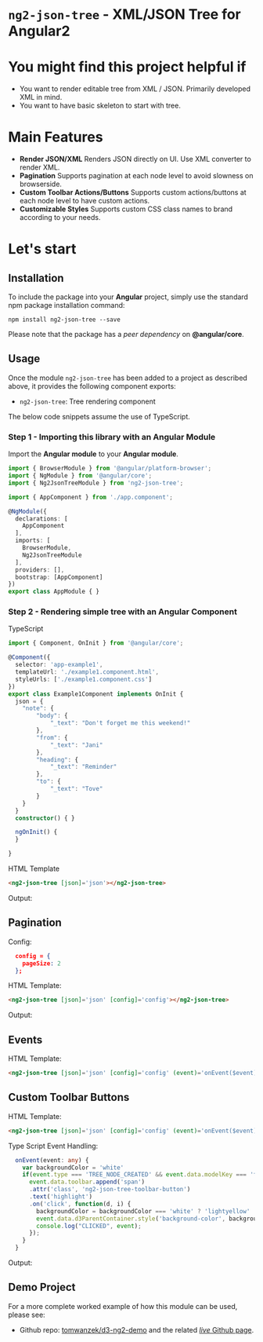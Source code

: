 # `ng2-json-tree` - XML/JSON Tree for Angular2

# You might find this project helpful if
- You want to render editable tree from XML / JSON. Primarily developed XML in mind.
- You want to have basic skeleton to start with tree.

# Main Features
- **Render JSON/XML** Renders JSON directly on UI. Use XML converter to render XML.
- **Pagination** Supports pagination at each node level to avoid slowness on browserside.
- **Custom Toolbar Actions/Buttons** Supports custom actions/buttons at each node level to have custom actions.
- **Customizable Styles** Supports custom CSS class names to brand according to your needs.

# Let's start

## Installation

To include the package into your **Angular** project, simply use the standard npm package installation command:

```
npm install ng2-json-tree --save
```

Please note that the package has a _peer dependency_ on **@angular/core**.

## Usage

Once the module `ng2-json-tree` has been added to a project as described above, it provides the following component exports:

* `ng2-json-tree`: Tree rendering component

The below code snippets assume the use of TypeScript.

### Step 1 - Importing this library with an Angular Module

Import the **Angular module** to your **Angular module**.

```ts
import { BrowserModule } from '@angular/platform-browser';
import { NgModule } from '@angular/core';
import { Ng2JsonTreeModule } from 'ng2-json-tree';

import { AppComponent } from './app.component';

@NgModule({
  declarations: [
    AppComponent
  ],
  imports: [
    BrowserModule,
    Ng2JsonTreeModule
  ],
  providers: [],
  bootstrap: [AppComponent]
})
export class AppModule { }
```

### Step 2 - Rendering simple tree with an Angular Component


TypeScript
```ts
import { Component, OnInit } from '@angular/core';

@Component({
  selector: 'app-example1',
  templateUrl: './example1.component.html',
  styleUrls: ['./example1.component.css']
})
export class Example1Component implements OnInit {
  json = {
    "note": {
        "body": {
            "_text": "Don't forget me this weekend!"
        },
        "from": {
            "_text": "Jani"
        },
        "heading": {
            "_text": "Reminder"
        },
        "to": {
            "_text": "Tove"
        }
    }
  }
  constructor() { }

  ngOnInit() {
  }

}
```

HTML Template
```html
<ng2-json-tree [json]='json'></ng2-json-tree>
```
Output:


## Pagination

Config:
```json
  config = {
    pageSize: 2
  };
```

HTML Template:
```html
<ng2-json-tree [json]='json' [config]='config'></ng2-json-tree>
```

Output:

## Events
HTML Template:
```html
<ng2-json-tree [json]='json' [config]='config' (event)='onEvent($event)'></ng2-json-tree>
```

## Custom Toolbar Buttons

HTML Template:
```html
<ng2-json-tree [json]='json' [config]='config' (event)='onEvent($event)'></ng2-json-tree>
```

Type Script Event Handling:
```ts
  onEvent(event: any) {
    var backgroundColor = 'white'
    if(event.type === 'TREE_NODE_CREATED' && event.data.modelKey === 'food') {
      event.data.toolbar.append('span')
      .attr('class', 'ng2-json-tree-toolbar-button')
      .text('highlight')
      .on('click', function(d, i) {
        backgroundColor = backgroundColor === 'white' ? 'lightyellow' : 'white';
        event.data.d3ParentContainer.style('background-color', backgroundColor);
        console.log("CLICKED", event);
      });
    }
  }
```

Output:

## Demo Project

For a more complete worked example of how this module can be used, please see: 
* Github repo: [tomwanzek/d3-ng2-demo](https://github.com/tomwanzek/d3-ng2-demo) and the related [_live_ Github page](https://tomwanzek.github.io/d3-ng2-demo/).
